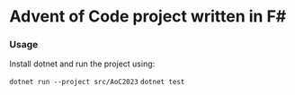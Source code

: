 # Advent of Code project written in F#

### Usage

Install dotnet and run the project using:

`dotnet run --project src/AoC2023`
`dotnet test`
